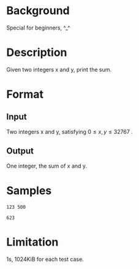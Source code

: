 # Background
Special for beginners, ^_^

# Description
Given two integers x and y, print the sum.

# Format

## Input
Two integers x and y, satisfying $0\leq x,y\leq 32767$ .

## Output
One integer, the sum of x and y.

# Samples

```input1
123 500
```

```output1
623
```

# Limitation
1s, 1024KiB for each test case.
